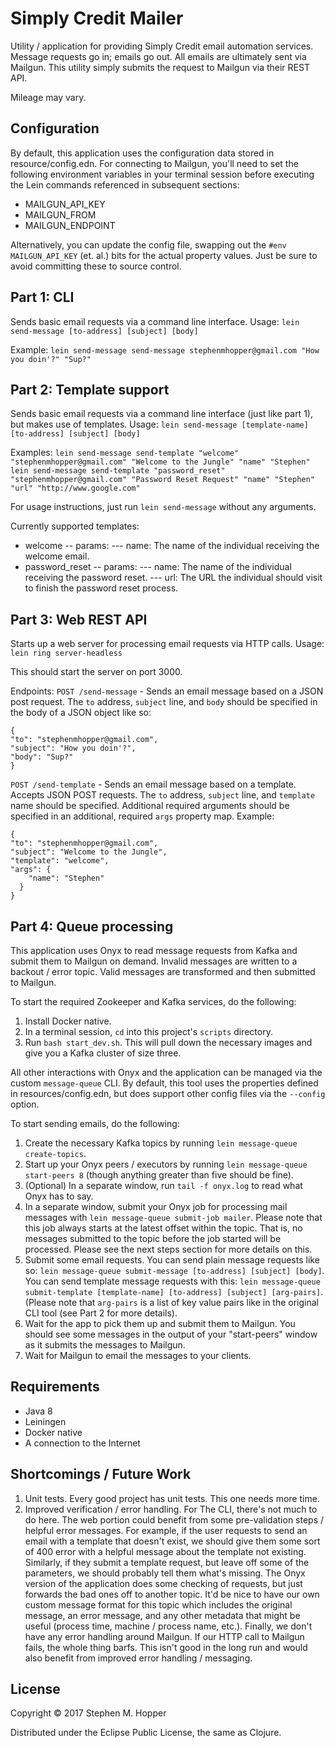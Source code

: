 # Simply Credit Mailer

Utility / application for providing Simply Credit email automation services. Message requests go in; emails go out.
All emails are ultimately sent via Mailgun. This utility simply submits the request to Mailgun via their REST API.

Mileage may vary.

## Configuration

By default, this application uses the configuration data stored in resource/config.edn. For connecting to Mailgun,
you'll need to set the following environment variables in your terminal session before executing the Lein commands
referenced in subsequent sections:
- MAILGUN_API_KEY
- MAILGUN_FROM
- MAILGUN_ENDPOINT

Alternatively, you can update the config file, swapping out the `#env MAILGUN_API_KEY` (et. al.) bits for the actual
property values. Just be sure to avoid committing these to source control.

## Part 1: CLI

Sends basic email requests via a command line interface. Usage:
`lein send-message [to-address] [subject] [body]`

Example:
`lein send-message send-message stephenmhopper@gmail.com "How you doin'?" "Sup?"`

## Part 2: Template support

Sends basic email requests via a command line interface (just like part 1), but makes use of templates. Usage:
`lein send-message [template-name] [to-address] [subject] [body]`

Examples:
`lein send-message send-template "welcome" "stephenmhopper@gmail.com" "Welcome to the Jungle" "name" "Stephen"`
`lein send-message send-template "password_reset" "stephenmhopper@gmail.com" "Password Reset Request" "name" "Stephen" "url" "http://www.google.com"`

For usage instructions, just run `lein send-message` without any arguments.

Currently supported templates:
- welcome
-- params:
--- name: The name of the individual receiving the welcome email.
- password_reset
-- params:
--- name: The name of the individual receiving the password reset.
--- url: The URL the individual should visit to finish the password reset process.

## Part 3: Web REST API

Starts up a web server for processing email requests via HTTP calls. Usage:
`lein ring server-headless`

This should start the server on port 3000.

Endpoints:
`POST /send-message` - Sends an email message based on a JSON post request. The `to` address, `subject` line, and `body`
should be specified in the body of a JSON object like so:
```
{
"to": "stephenmhopper@gmail.com",
"subject": "How you doin'?",
"body": "Sup?"
}
```

`POST /send-template` - Sends an email message based on a template. Accepts JSON POST requests. The `to` address, `subject`
line, and `template` name should be specified. Additional required arguments should be specified in an additional, required
`args` property map. Example:
```
{
"to": "stephenmhopper@gmail.com",
"subject": "Welcome to the Jungle",
"template": "welcome",
"args": {
    "name": "Stephen"
  }
}
```

## Part 4: Queue processing

This application uses Onyx to read message requests from Kafka and submit them to Mailgun on demand. Invalid messages
are written to a backout / error topic. Valid messages are transformed and then submitted to Mailgun.

To start the required Zookeeper and Kafka services, do the following:
1. Install Docker native.
2. In a terminal session, `cd` into this project's `scripts` directory.
3. Run `bash start_dev.sh`. This will pull down the necessary images and give you a Kafka cluster of size three.

All other interactions with Onyx and the application can be managed via the custom `message-queue` CLI.
By default, this tool uses the properties defined in resources/config.edn, but does support other config files via
the `--config` option.

To start sending emails, do the following:
1. Create the necessary Kafka topics by running `lein message-queue create-topics`.
2. Start up your Onyx peers / executors by running `lein message-queue start-peers 8` (though anything greater than five should be fine).
3. (Optional) In a separate window, run `tail -f onyx.log` to read what Onyx has to say.
4. In a separate window, submit your Onyx job for processing mail messages with `lein message-queue submit-job mailer`.
Please note that this job always starts at the latest offset within the topic. That is, no messages submitted to the
topic before the job started will be processed. Please see the next steps section for more details on this.
5. Submit some email requests. You can send plain message requests like so: `lein message-queue submit-message [to-address] [subject] [body]`.
You can send template message requests with this: `lein message-queue submit-template [template-name] [to-address] [subject] [arg-pairs]`.
(Please note that `arg-pairs` is a list of key value pairs like in the original CLI tool (see Part 2 for more details).
6. Wait for the app to pick them up and submit them to Mailgun. You should see some messages in the output of your
"start-peers" window as it submits the messages to Mailgun.
7. Wait for Mailgun to email the messages to your clients.

## Requirements
- Java 8
- Leiningen
- Docker native
- A connection to the Internet

## Shortcomings / Future Work
1. Unit tests. Every good project has unit tests. This one needs more time.
2. Improved verification / error handling. For The CLI, there's not much to do here. The web portion could benefit from
some pre-validation steps / helpful error messages. For example, if the user requests to send an email with a template
that doesn't exist, we should give them some sort of 400 error with a helpful message about the template not existing.
Similarly, if they submit a template request, but leave off some of the parameters, we should probably tell them what's
missing. The Onyx version of the application does some checking of requests, but just forwards the bad ones off to
another topic. It'd be nice to have our own custom message format for this topic which includes the original message,
an error message, and any other metadata that might be useful (process time, machine / process name, etc.). Finally,
we don't have any error handling around Mailgun. If our HTTP call to Mailgun fails, the whole thing barfs. This isn't
good in the long run and would also benefit from improved error handling / messaging.

## License

Copyright © 2017 Stephen M. Hopper

Distributed under the Eclipse Public License, the same as Clojure.
